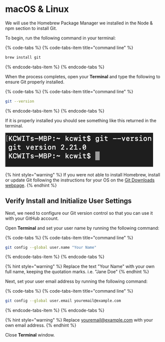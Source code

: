 # macOS & Linux

We will use the Homebrew Package Manager we installed in the Node & npm section to install Git.

To begin, run the following command in your terminal:

{% code-tabs %}
{% code-tabs-item title="command line" %}
```bash
brew install git
```
{% endcode-tabs-item %}
{% endcode-tabs %}

When the process completes, open your **Terminal** and type the following to ensure Git properly installed.

{% code-tabs %}
{% code-tabs-item title="command line" %}
```bash
git --version
```
{% endcode-tabs-item %}
{% endcode-tabs %}

If it is properly installed you should see something like this returned in the terminal.

![git version successful output](../../.gitbook/assets/git-version.png)

{% hint style="warning" %}
If you were not able to install Homebrew, install or update Git following the instructions for your OS on the [Git Downloads webpage](https://git-scm.com/downloads).
{% endhint %}

## Verify Install and Initialize User Settings

Next, we need to configure our Git version control so that you can use it with your GitHub account.

Open **Terminal** and set your user name by running the following command:

{% code-tabs %}
{% code-tabs-item title="command line" %}
```bash
git config --global user.name "Your Name"
```
{% endcode-tabs-item %}
{% endcode-tabs %}

{% hint style="warning" %}
Replace the text "Your Name" with your own full name, keeping the quotation marks. i.e. "Jane Doe"
{% endhint %}

Next, set your user email address by running the following command:

{% code-tabs %}
{% code-tabs-item title="command line" %}
```bash
git config --global user.email youremail@example.com
```
{% endcode-tabs-item %}
{% endcode-tabs %}

{% hint style="warning" %}
Replace youremail@example.com with your own email address.
{% endhint %}

Close **Terminal** window.

